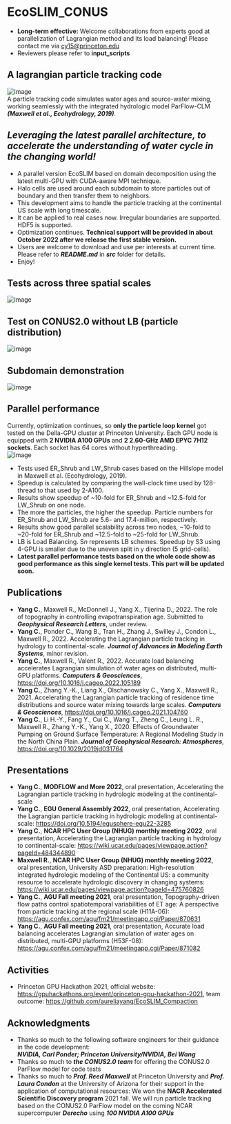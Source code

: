 # EcoSLIM_CONUS  
* **Long-term effective:** Welcome collaborations from experts good at parallelization of Lagrangian method and its load balancing! Please contact me via cy15@princeton.edu  
* Reviewers please refer to **input_scripts**
## A lagrangian particle tracking code
![image](https://github.com/aureliayang/EcoSLIM_CONUS/blob/main/imgs/demo.png)                                 
A particle tracking code simulates water ages and source-water mixing, working seamlessly with the integrated hydrologic model ParFlow-CLM ***(Maxwell et al., Ecohydrology, 2019)***.                                                               
## *Leveraging the latest parallel architecture, to accelerate the understanding of water cycle in the changing world!*
* A parallel version EcoSLIM based on domain decomposition using the latest multi-GPU with CUDA-aware MPI technique. 
* Halo cells are used around each subdomain to store particles out of boundary and then transfer them to neighbors. 
* This development aims to handle the particle tracking at the continental US scale with long timescale.
* It can be applied to real cases now. Irregular boundaries are supported. HDF5 is supported.      
* Optimization continues. **Technical support will be provided in about October 2022 after we release the first stable version.**  
* Users are welcome to download and use per interests at current time. Please refer to ***README.md*** in ***src*** folder for details. 
* Enjoy! 
## Tests across three spatial scales
![image](https://github.com/aureliayang/EcoSLIM_CONUS/blob/main/imgs/3tests.jpeg)
## Test on CONUS2.0 without LB (particle distribution)
![image](https://github.com/aureliayang/EcoSLIM_CONUS/blob/main/imgs/NLB.png)  
## Subdomain demonstration
![image](https://github.com/aureliayang/EcoSLIM_CONUS/blob/main/imgs/subdomain.png)  
## Parallel performance
Currently, optimization continues, so **only the particle loop kernel** got tested on the Della-GPU cluster at Princeton University. Each GPU node is equipped with **2 NVIDIA A100 GPUs** and **2 2.60-GHz AMD EPYC 7H12 sockets**. Each socket has 64 cores without hyperthreading.  
![image](https://github.com/aureliayang/EcoSLIM_CONUS/blob/main/imgs/test.png)  
* Tests used ER_Shrub and LW_Shrub cases based on the Hillslope model in Maxwell et al. (Ecohydrology, 2019).  
* Speedup is calculated by comparing the wall-clock time used by 128-thread to that used by 2-A100.
* Results show speedup of ~10-fold for ER_Shrub and ~12.5-fold for LW_Shrub on one node. 
* The more the particles, the higher the speedup. Particle numbers for ER_Shrub and LW_Shrub are 5.6- and 17.4-million, respectively. 
* Results show good parallel scalability across two nodes, ~10-fold to ~20-fold for ER_Shrub and ~12.5-fold to ~25-fold for LW_Shrub. 
* LB is Load Balancing. S*n* represents LB schemes. Speedup by S3 using 4-GPU is smaller due to the uneven split in y direction (5 grid-cells).  
* **Latest parallel performance tests based on the whole code show as good performance as this single kernel tests. This part will be updated soon.** 
## Publications 
* **Yang C.**, Maxwell R., McDonnell J., Yang X., Tijerina D., 2022. The role of topography in controlling evapotranspiration age. Submitted to ***Geophysical Research Letters***, under review. 
* **Yang C.**, Ponder C., Wang B., Tran H., Zhang J., Swilley J., Condon L., Maxwell R., 2022. Accelerating the Lagrangian particle tracking in hydrology to continental-scale. ***Journal of Advances in Modeling Earth Systems***, minor revision. 
* **Yang C.**, Maxwell R., Valent R., 2022. Accurate load balancing accelerates Lagrangian simulation of water ages on distributed, multi-GPU platforms. ***Computers & Geosciences***, https://doi.org/10.1016/j.cageo.2022.105189
* **Yang C.**, Zhang Y.-K., Liang X., Olschanowsky C., Yang X., Maxwell R., 2021. Accelerating the Lagrangian particle tracking of residence time distributions and source water mixing towards large scales. ***Computers & Geosciences***, https://doi.org/10.1016/j.cageo.2021.104760
* **Yang C.**, Li H.-Y., Fang Y., Cui C., Wang T., Zheng C., Leung L. R., Maxwell R., Zhang Y.-K., Yang X., 2020. Effects of Groundwater Pumping on Ground Surface Temperature: A Regional Modeling Study in the North China Plain. ***Journal of Geophysical Research: Atmospheres***, https://doi.org/10.1029/2019jd031764
## Presentations
* **Yang C.**, **MODFLOW and More 2022**, oral presentation, Accelerating the Lagrangian particle tracking in hydrologic modeling at the continental-scale 
* **Yang C.**, **EGU General Assembly 2022**, oral presentation, Accelerating the Lagrangian particle tracking in hydrologic modeling at continental-scale: https://doi.org/10.5194/egusphere-egu22-3285 
* **Yang C.**, **NCAR HPC User Group (NHUG) monthly meeting 2022**, oral presentation, Accelerating the Lagrangian particle tracking in hydrology to continental-scale: https://wiki.ucar.edu/pages/viewpage.action?pageId=484344890
* **Maxwell R.**, **NCAR HPC User Group (NHUG) monthly meeting 2022**, oral presentation, University ASD preparation: High-resolution integrated hydrologic modeling of the Continental US: a community resource to accelerate hydrologic discovery in changing systems: https://wiki.ucar.edu/pages/viewpage.action?pageId=475760826
* **Yang C.**, **AGU Fall meeting 2021**, oral presentation, Topography-driven flow paths control spatiotemporal variabilities of ET age: A perspective from particle tracking at the regional scale (H11A-06): https://agu.confex.com/agu/fm21/meetingapp.cgi/Paper/870631
* **Yang C.**, **AGU Fall meeting 2021**, oral presentation, Accurate load balancing accelerates Lagrangian simulation of water ages on distributed, multi-GPU platforms (H53F-08): https://agu.confex.com/agu/fm21/meetingapp.cgi/Paper/871082
## Activities
* Princeton GPU Hackathon 2021, official website: https://gpuhackathons.org/event/princeton-gpu-hackathon-2021, team outcome: https://github.com/aureliayang/EcoSLIM_Compaction
## Acknowledgments
* Thanks so much to the following software engineers for their guidance in the code development:  
***NVIDIA, Carl Ponder; Princeton University/NVIDIA, Bei Wang***
* Thanks so much to ***the CONUS2.0 team*** for offering the CONUS2.0 ParFlow model for code tests 
* Thanks so much to ***Prof. Reed Maxwell*** at Princeton University and ***Prof. Laura Condon*** at the University of Arizona for their support in the application of computational resources: We won the **NACR Accelerated Scientific Discovery program** 2021 fall. We will run particle tracking based on the CONUS2.0 ParFlow model on the coming NCAR supercomputer ***Derecho*** using ***100 NVIDIA A100 GPUs***
